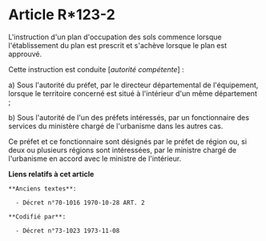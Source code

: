 # Article R*123-2

L'instruction d'un plan d'occupation des sols commence lorsque l'établissement du plan est prescrit et s'achève lorsque le
plan est approuvé.

Cette instruction est conduite [*autorité compétente*] :

a) Sous l'autorité du préfet, par le directeur départemental de l'équipement, lorsque le territoire concerné est situé à
l'intérieur d'un même département ;

b) Sous l'autorité de l'un des préfets intéressés, par un fonctionnaire des services du ministère chargé de l'urbanisme dans
les autres cas.

Ce préfet et ce fonctionnaire sont désignés par le préfet de région ou, si deux ou plusieurs régions sont intéressées, par le
ministre chargé de l'urbanisme en accord avec le ministre de l'intérieur.

**Liens relatifs à cet article**

	**Anciens textes**:

	  - Décret n°70-1016 1970-10-28 ART. 2

	**Codifié par**:

	  - Décret n°73-1023 1973-11-08
